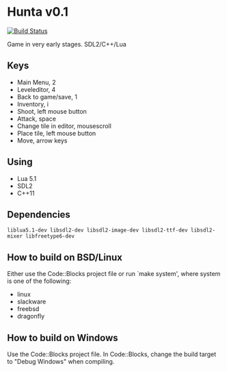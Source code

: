 # Hunta v0.1
[![Build Status](https://travis-ci.org/freddn/Hunta2.svg)](https://travis-ci.org/freddn/Hunta2)

Game in very early stages. SDL2/C++/Lua

## Keys
 - Main Menu, 2
 - Leveleditor, 4
 - Back to game/save, 1
 - Inventory, i
 - Shoot, left mouse button
 - Attack, space
 - Change tile in editor, mousescroll
 - Place tile, left mouse button
 - Move, arrow keys

## Using
 - Lua 5.1
 - SDL2
 - C++11

## Dependencies
`liblua5.1-dev libsdl2-dev libsdl2-image-dev libsdl2-ttf-dev libsdl2-mixer libfreetype6-dev`

## How to build on BSD/Linux
Either use the Code::Blocks project file or run `make system', where system is one of the following:
 - linux
 - slackware
 - freebsd
 - dragonfly 

## How to build on Windows
Use the Code::Blocks project file. In Code::Blocks, change the build target to "Debug Windows" when compiling.

